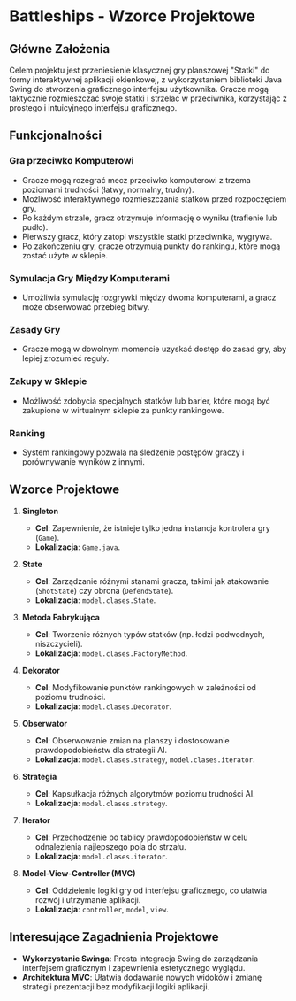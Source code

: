 # Battleships - Wzorce Projektowe

## Główne Założenia

Celem projektu jest przeniesienie klasycznej gry planszowej "Statki" do formy interaktywnej aplikacji okienkowej, z wykorzystaniem biblioteki Java Swing do stworzenia graficznego interfejsu użytkownika. Gracze mogą taktycznie rozmieszczać swoje statki i strzelać w przeciwnika, korzystając z prostego i intuicyjnego interfejsu graficznego.

## Funkcjonalności

### Gra przeciwko Komputerowi
- Gracze mogą rozegrać mecz przeciwko komputerowi z trzema poziomami trudności (łatwy, normalny, trudny).
- Możliwość interaktywnego rozmieszczania statków przed rozpoczęciem gry.
- Po każdym strzale, gracz otrzymuje informację o wyniku (trafienie lub pudło).
- Pierwszy gracz, który zatopi wszystkie statki przeciwnika, wygrywa.
- Po zakończeniu gry, gracze otrzymują punkty do rankingu, które mogą zostać użyte w sklepie.

### Symulacja Gry Między Komputerami
- Umożliwia symulację rozgrywki między dwoma komputerami, a gracz może obserwować przebieg bitwy.

### Zasady Gry
- Gracze mogą w dowolnym momencie uzyskać dostęp do zasad gry, aby lepiej zrozumieć reguły.

### Zakupy w Sklepie
- Możliwość zdobycia specjalnych statków lub barier, które mogą być zakupione w wirtualnym sklepie za punkty rankingowe.

### Ranking
- System rankingowy pozwala na śledzenie postępów graczy i porównywanie wyników z innymi.

## Wzorce Projektowe

1. **Singleton**
    - **Cel**: Zapewnienie, że istnieje tylko jedna instancja kontrolera gry (`Game`).
    - **Lokalizacja**: `Game.java`.

2. **State**
    - **Cel**: Zarządzanie różnymi stanami gracza, takimi jak atakowanie (`ShotState`) czy obrona (`DefendState`).
    - **Lokalizacja**: `model.clases.State`.

3. **Metoda Fabrykująca**
    - **Cel**: Tworzenie różnych typów statków (np. łodzi podwodnych, niszczycieli).
    - **Lokalizacja**: `model.clases.FactoryMethod`.

4. **Dekorator**
    - **Cel**: Modyfikowanie punktów rankingowych w zależności od poziomu trudności.
    - **Lokalizacja**: `model.clases.Decorator`.

5. **Obserwator**
    - **Cel**: Obserwowanie zmian na planszy i dostosowanie prawdopodobieństw dla strategii AI.
    - **Lokalizacja**: `model.clases.strategy`, `model.clases.iterator`.

6. **Strategia**
    - **Cel**: Kapsułkacja różnych algorytmów poziomu trudności AI.
    - **Lokalizacja**: `model.clases.strategy`.

7. **Iterator**
    - **Cel**: Przechodzenie po tablicy prawdopodobieństw w celu odnalezienia najlepszego pola do strzału.
    - **Lokalizacja**: `model.clases.iterator`.

8. **Model-View-Controller (MVC)**
    - **Cel**: Oddzielenie logiki gry od interfejsu graficznego, co ułatwia rozwój i utrzymanie aplikacji.
    - **Lokalizacja**: `controller`, `model`, `view`.

## Interesujące Zagadnienia Projektowe

- **Wykorzystanie Swinga**: Prosta integracja Swing do zarządzania interfejsem graficznym i zapewnienia estetycznego wyglądu.
- **Architektura MVC**: Ułatwia dodawanie nowych widoków i zmianę strategii prezentacji bez modyfikacji logiki aplikacji.

